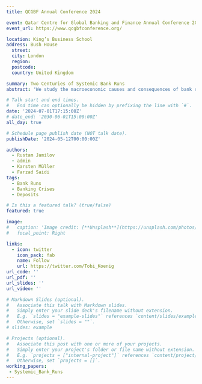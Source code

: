 ```yaml
---
title: QCGBF Annual Conference 2024

event: Qatar Centre for Global Banking and Finance Annual Conference 2024
event_url: https://www.qcgbfconference.org/

location: King’s Business School
address: Bush House
  street: 
  city: London
  region: 
  postcode: 
  country: United Kingdom

summary: Two Centuries of Systemic Bank Runs
abstract: 'We study the macroeconomic causes and consequences of bank runs in 184 countries over the period of 1800-2022. A new narrative chronology of bank run events coupled with a newly constructed historical dataset on banking sector deposits allows us to distinguish between systemic bank runs—those associated with substantial declines in aggregate deposits—and non-systemic episodes. We find that bank runs are typically associated with large contractions in deposits, credit and output, as well as exchange rate crashes and sudden stops. Whether deposits contract during runs, in turn, predicts the severity of output declines, highlighting that bank runs are particularly costly when they are systemic in nature. Using several sources of historical and contemporary bank-level data, we show that systemic bank runs are associated with a wide dispersion in deposit growth rates and a flow of deposits from more leveraged to safer banks. Taken together, our analysis highlights a key role for the liability side of banks in financial crises, and our new, quantitatively validated measure of bank runs provides unprecedented scope for studying such episodes.'

# Talk start and end times.
#   End time can optionally be hidden by prefixing the line with `#`.
date: '2024-07-01T17:15:00Z'
# date_end: '2030-06-01T15:00:00Z'
all_day: true

# Schedule page publish date (NOT talk date).
publishDate: '2024-05-12T00:00:00Z'

authors:
  - Rustam Jamilov
  - admin
  - Karsten Müller
  - Farzad Saidi
tags:
  - Bank Runs
  - Banking Crises
  - Deposits	

# Is this a featured talk? (true/false)
featured: true

image: 
#   caption: 'Image credit: [**Unsplash**](https://unsplash.com/photos/bzdhc5b3Bxs)'
#   focal_point: Right

links:
  - icon: twitter
    icon_pack: fab
    name: Follow
    url: https://twitter.com/Tobi_Koenig
url_code: ''
url_pdf: ''
url_slides: ''
url_video: ''

# Markdown Slides (optional).
#   Associate this talk with Markdown slides.
#   Simply enter your slide deck's filename without extension.
#   E.g. `slides = "example-slides"` references `content/slides/example-slides.md`.
#   Otherwise, set `slides = ""`.
# slides: example

# Projects (optional).
#   Associate this post with one or more of your projects.
#   Simply enter your project's folder or file name without extension.
#   E.g. `projects = ["internal-project"]` references `content/project/deep-learning/index.md`.
#   Otherwise, set `projects = []`.
working_papers:
 - Systemic_Bank_Runs
---
```


<!-- {{% callout note %}}
Click on the **Slides** button above to view the built-in slides feature.
{{% /callout %}} -->

<!-- Slides can be added in a few ways: -->

<!-- - **Create** slides using Wowchemy's [_Slides_](https://wowchemy.com/docs/managing-content/#create-slides) feature and link using `slides` parameter in the front matter of the talk file
- **Upload** an existing slide deck to `static/` and link using `url_slides` parameter in the front matter of the talk file
- **Embed** your slides (e.g. Google Slides) or presentation video on this page using [shortcodes](https://wowchemy.com/docs/writing-markdown-latex/).
Further event details, including [page elements](https://wowchemy.com/docs/writing-markdown-latex/) such as image galleries, can be  added to the body of this page.
 -->